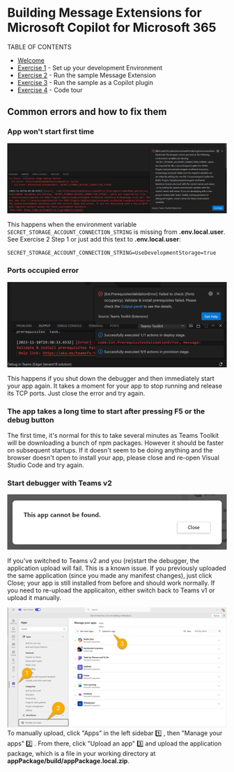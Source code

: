 # Building Message Extensions for Microsoft Copilot for Microsoft 365

TABLE OF CONTENTS

* [Welcome](./Exercise%2000%20-%20Welcome.md)
* [Exercise 1](./Exercise%2001%20-%20Set%20up.md) - Set up your development Environment
* [Exercise 2](./Exercise%2002%20-%20Run%20sample%20app.md) - Run the sample Message Extension
* [Exercise 3](./Exercise%2003%20-%20Run%20in%20Copilot.md) - Run the sample as a Copilot plugin
* [Exercise 4](./Exercise%2004%20-%20Code%20tour.md) - Code tour

## Common errors and how to fix them

### App won't start first time

![Error is displayed because of a missing environment variable](./images/02-01-Setup-Project-06.png)

This happens when the environment variable `SECRET_STORAGE_ACCOUNT_CONNECTION_STRING` is missing from **.env.local.user**.
See Exercise 2 Step 1 or just add this text to **.env.local.user**:

~~~text
SECRET_STORAGE_ACCOUNT_CONNECTION_STRING=UseDevelopmentStorage=true
~~~

### Ports occupied error

![Error](./images/99-Port-Error.png)

This happens if you shut down the debugger and then immediately start your app again. It takes a moment for your app to stop running and release its TCP ports. Just close the error and try again.

### The app takes a long time to start after pressing F5 or the debug button

The first time, it's normal for this to take several minutes as Teams Toolkit will be downloading a bunch of npm packages. However it should be faster on subsequent startups. If it doesn't seem to be doing anything and the browser doesn't open to install your app, please close and re-open Visual Studio Code and try again.

### Start debugger with Teams v2

![Error](./images/99-TTK-Upload-on-V2-Error.png)

If you've switched to Teams v2 and you (re)start the debugger, the application upload will fail. This is a known issue. If you previously uploaded the same application (since you made any manifest changes), just click Close; your app is still installed from before and should work normally. If you need to re-upload the applicaiton, either switch back to Teams v1 or upload it manually.

![Upload the application within the Manage Your Apps screen](./images/99-Manual-Upload.png)
To manually upload, click "Apps" in the left sidebar 1️⃣ , then "Manage your apps" 2️⃣ . From there, click "Upload an app" 3️⃣ and upload the application package, which is a file in your working directory at **appPackage/build/appPackage.local.zip**.



